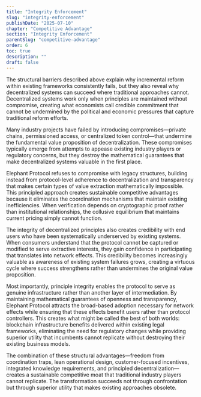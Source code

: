 ```yaml
---
title: "Integrity Enforcement"
slug: "integrity-enforcement"
publishDate: "2025-07-10"
chapter: "Competitive Advantage"
section: "Integrity Enforcement"
parentSlug: "competitive-advantage"
order: 6
toc: true
description: ""
draft: false
---
```


The structural barriers described above explain why incremental reform within existing frameworks consistently fails, but they also reveal why decentralized systems can succeed where traditional approaches cannot. Decentralized systems work only when principles are maintained without compromise, creating what economists call credible commitment that cannot be undermined by the political and economic pressures that capture traditional reform efforts.

Many industry projects have failed by introducing compromises—private chains, permissioned access, or centralized token control—that undermine the fundamental value proposition of decentralization. These compromises typically emerge from attempts to appease existing industry players or regulatory concerns, but they destroy the mathematical guarantees that make decentralized systems valuable in the first place.

Elephant Protocol refuses to compromise with legacy structures, building instead from protocol-level adherence to decentralization and transparency that makes certain types of value extraction mathematically impossible. This principled approach creates sustainable competitive advantages because it eliminates the coordination mechanisms that maintain existing inefficiencies. When verification depends on cryptographic proof rather than institutional relationships, the collusive equilibrium that maintains current pricing simply cannot function.

The integrity of decentralized principles also creates credibility with end users who have been systematically underserved by existing systems. When consumers understand that the protocol cannot be captured or modified to serve extractive interests, they gain confidence in participating that translates into network effects. This credibility becomes increasingly valuable as awareness of existing system failures grows, creating a virtuous cycle where success strengthens rather than undermines the original value proposition.

Most importantly, principle integrity enables the protocol to serve as genuine infrastructure rather than another layer of intermediation. By maintaining mathematical guarantees of openness and transparency, Elephant Protocol attracts the broad-based adoption necessary for network effects while ensuring that these effects benefit users rather than protocol controllers. This creates what might be called the best of both worlds: blockchain infrastructure benefits delivered within existing legal frameworks, eliminating the need for regulatory changes while providing superior utility that incumbents cannot replicate without destroying their existing business models.

The combination of these structural advantages—freedom from coordination traps, lean operational design, customer-focused incentives, integrated knowledge requirements, and principled decentralization—creates a sustainable competitive moat that traditional industry players cannot replicate. The transformation succeeds not through confrontation but through superior utility that makes existing approaches obsolete.
